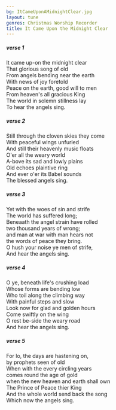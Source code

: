 ```yaml
---
bg: ItCameUponAMidnightClear.jpg
layout: tune
genres: Christmas Worship Recorder
title: It Came Upon the Midnight Clear
---
```

  
  
  
##### verse 1  
  
It came up-on the midnight clear  
That glorious song of old  
From angels bending near the earth  
With news of joy foretold  
Peace on the earth, good will to men  
From heaven's all gracious King  
The world in solemn stillness lay  
To hear the angels sing.  
  
##### verse 2  
  
Still through the cloven skies they come  
With peaceful wings unfurled  
And still their heavenly music floats  
O'er all the weary world  
A-bove its sad and lowly plains  
Old echoes plaintive ring  
And ever o'er its Babel sounds  
The blessed angels sing.  
  
##### verse 3  
  
Yet with the woes of sin and strife  
The world has suffered long;  
Beneaath the angel strain have rolled  
two thousand years of wrong;  
and man at war with man hears not  
the words of peace they bring.  
O hush your noise ye men of strife,  
And hear the angels sing.  
  
##### verse 4  
  
O ye, beneath life's crushing load  
Whose forms are bending low  
Who toil along the climbing way  
With painful steps and slow  
Look now for glad and golden hours  
Come swiftly on the wing  
O rest be-side the weary road  
And hear the angels sing.  
  
##### verse 5  
  
For lo, the days are hastening on,  
by prophets seen of old  
When with the every circling years  
comes round the age of gold  
when the new heaven and earth shall own  
The Prince of Peace thier King  
And the whole world send back the song  
Which now the angels sing.